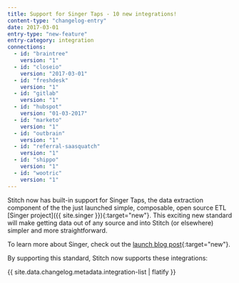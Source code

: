 ```yaml
---
title: Support for Singer Taps - 10 new integrations!
content-type: "changelog-entry"
date: 2017-03-01
entry-type: "new-feature"
entry-category: integration
connections:
  - id: "braintree"
    version: "1"
  - id: "closeio"
    version: "2017-03-01"
  - id: "freshdesk"
    version: "1"
  - id: "gitlab"
    version: "1"
  - id: "hubspot"
    version: "01-03-2017"
  - id: "marketo"
    version: "1"
  - id: "outbrain"
    version: "1"
  - id: "referral-saasquatch"
    version: "1"
  - id: "shippo"
    version: "1"
  - id: "wootric"
    version: "1"
---
```

Stitch now has built-in support for Singer Taps, the data extraction component of the the just launched simple, composable, open source ETL [Singer project]({{ site.singer }}){:target="new"}. This exciting new standard will make getting data out of any source and into Stitch (or elsewhere) simpler and more straightforward.

To learn more about Singer, check out the [launch blog post](https://blog.stitchdata.com/introducing-singer-simple-composable-open-source-etl-a4a6da7eac19#.ecejuna9t){:target="new"}.

By supporting this standard, Stitch now supports these integrations:

{{ site.data.changelog.metadata.integration-list | flatify }}